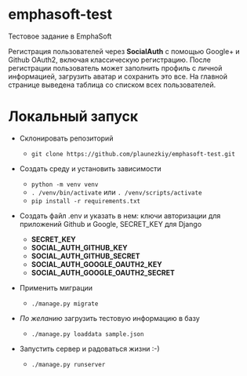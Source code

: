 # emphasoft-test
Тестовое задание в EmphaSoft

Регистрация пользователей через **SocialAuth** 
с помощью Google+ и Github OAuth2, включая классическую регистрацию.
После регистрации пользователь может заполнить профиль с личной информацией,
загрузить аватар и сохранить это все. 
На главной странице выведена таблица со списком всех пользователей.

# Локальный запуск
* Склонировать репозиторий
    * ```git clone https://github.com/plaunezkiy/emphasoft-test.git```
    
    
* Создать среду и установить зависимости
    * ```python -m venv venv```
    * ```. /venv/bin/activate``` или ```. /venv/scripts/activate```
    * ```pip install -r requirements.txt```


* Создать файл .env и указать в нем: ключи авторизации для приложений 
Github и Google, SECRET_KEY для Django
    * **SECRET_KEY**
    * **SOCIAL_AUTH_GITHUB_KEY**
    * **SOCIAL_AUTH_GITHUB_SECRET** 
    * **SOCIAL_AUTH_GOOGLE_OAUTH2_KEY**
    * **SOCIAL_AUTH_GOOGLE_OAUTH2_SECRET**


* Применить миграции
    * ```./manage.py migrate```


* *По желанию* загрузить тестовую информацию в базу
    * ```./manage.py loaddata sample.json```

* Запустить сервер и радоваться жизни :-)
    * ```./manage.py runserver```